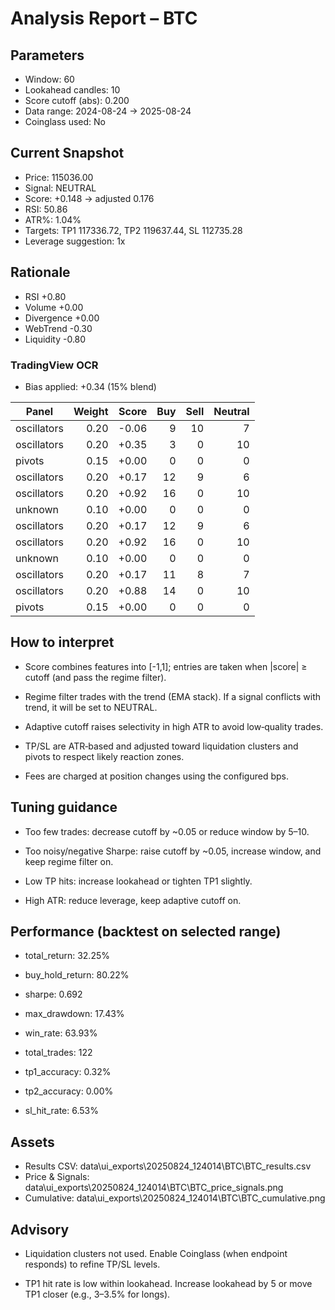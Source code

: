 
# Analysis Report – BTC

## Parameters
- Window: 60
- Lookahead candles: 10
- Score cutoff (abs): 0.200
- Data range: 2024-08-24 → 2025-08-24
- Coinglass used: No

## Current Snapshot
- Price: 115036.00
- Signal: NEUTRAL
- Score: +0.148 → adjusted 0.176
- RSI: 50.86
- ATR%: 1.04%
- Targets: TP1 117336.72, TP2 119637.44, SL 112735.28
- Leverage suggestion: 1x

## Rationale
- RSI +0.80
- Volume +0.00
- Divergence +0.00
- WebTrend -0.30
- Liquidity -0.80

### TradingView OCR

- Bias applied: +0.34 (15% blend)

| Panel | Weight | Score | Buy | Sell | Neutral |
|---|---:|---:|---:|---:|---:|
| oscillators | 0.20 | -0.06 | 9 | 10 | 7 |
| oscillators | 0.20 | +0.35 | 3 | 0 | 10 |
| pivots | 0.15 | +0.00 | 0 | 0 | 0 |
| oscillators | 0.20 | +0.17 | 12 | 9 | 6 |
| oscillators | 0.20 | +0.92 | 16 | 0 | 10 |
| unknown | 0.10 | +0.00 | 0 | 0 | 0 |
| oscillators | 0.20 | +0.17 | 12 | 9 | 6 |
| oscillators | 0.20 | +0.92 | 16 | 0 | 10 |
| unknown | 0.10 | +0.00 | 0 | 0 | 0 |
| oscillators | 0.20 | +0.17 | 11 | 8 | 7 |
| oscillators | 0.20 | +0.88 | 14 | 0 | 10 |
| pivots | 0.15 | +0.00 | 0 | 0 | 0 |

## How to interpret
- Score combines features into [-1,1]; entries are taken when |score| ≥ cutoff (and pass the regime filter).

- Regime filter trades with the trend (EMA stack). If a signal conflicts with trend, it will be set to NEUTRAL.

- Adaptive cutoff raises selectivity in high ATR to avoid low‑quality trades.

- TP/SL are ATR‑based and adjusted toward liquidation clusters and pivots to respect likely reaction zones.

- Fees are charged at position changes using the configured bps.

## Tuning guidance
- Too few trades: decrease cutoff by ~0.05 or reduce window by 5–10.

- Too noisy/negative Sharpe: raise cutoff by ~0.05, increase window, and keep regime filter on.

- Low TP hits: increase lookahead or tighten TP1 slightly.

- High ATR: reduce leverage, keep adaptive cutoff on.

## Performance (backtest on selected range)
- total_return: 32.25%
- buy_hold_return: 80.22%
- sharpe: 0.692
- max_drawdown: 17.43%
- win_rate: 63.93%
- total_trades: 122
- tp1_accuracy: 0.32%
- tp2_accuracy: 0.00%
- sl_hit_rate: 6.53%

## Assets
- Results CSV: data\ui_exports\20250824_124014\BTC\BTC_results.csv
- Price & Signals: data\ui_exports\20250824_124014\BTC\BTC_price_signals.png
- Cumulative: data\ui_exports\20250824_124014\BTC\BTC_cumulative.png

## Advisory
- Liquidation clusters not used. Enable Coinglass (when endpoint responds) to refine TP/SL levels.
- TP1 hit rate is low within lookahead. Increase lookahead by 5 or move TP1 closer (e.g., 3–3.5% for longs).
